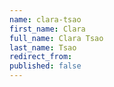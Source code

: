 ```yaml
---
name: clara-tsao
first_name: Clara
full_name: Clara Tsao
last_name: Tsao
redirect_from: 
published: false
---
```


